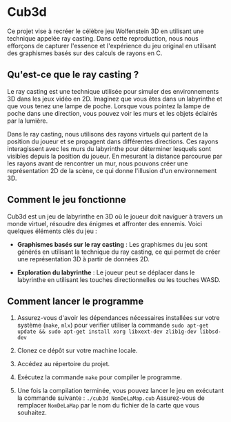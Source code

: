 # Cub3d

Ce projet vise à recréer le célèbre jeu Wolfenstein 3D en utilisant une technique appelée ray casting. Dans cette reproduction, nous nous efforçons de capturer l'essence et l'expérience du jeu original en utilisant des graphismes basés sur des calculs de rayons en C.

## Qu'est-ce que le ray casting ?

Le ray casting est une technique utilisée pour simuler des environnements 3D dans les jeux vidéo en 2D. Imaginez que vous êtes dans un labyrinthe et que vous tenez une lampe de poche. Lorsque vous pointez la lampe de poche dans une direction, vous pouvez voir les murs et les objets éclairés par la lumière.

Dans le ray casting, nous utilisons des rayons virtuels qui partent de la position du joueur et se propagent dans différentes directions. Ces rayons interagissent avec les murs du labyrinthe pour déterminer lesquels sont visibles depuis la position du joueur. En mesurant la distance parcourue par les rayons avant de rencontrer un mur, nous pouvons créer une représentation 2D de la scène, ce qui donne l'illusion d'un environnement 3D.

## Comment le jeu fonctionne

Cub3d est un jeu de labyrinthe en 3D où le joueur doit naviguer à travers un monde virtuel, résoudre des énigmes et affronter des ennemis. Voici quelques éléments clés du jeu :

- **Graphismes basés sur le ray casting** : Les graphismes du jeu sont générés en utilisant la technique du ray casting, ce qui permet de créer une représentation 3D à partir de données 2D.

- **Exploration du labyrinthe** : Le joueur peut se déplacer dans le labyrinthe en utilisant les touches directionnelles ou les touches WASD.

## Comment lancer le programme

1. Assurez-vous d'avoir les dépendances nécessaires installées sur votre système (`make`, `mlx`)
pour verifier utiliser la commande  `sudo apt-get update && sudo apt-get install xorg libxext-dev zlib1g-dev libbsd-dev`

3. Clonez ce dépôt sur votre machine locale.

4. Accédez au répertoire du projet.

5. Exécutez la commande `make` pour compiler le programme.

6. Une fois la compilation terminée, vous pouvez lancer le jeu en exécutant la commande suivante : `./cub3d NomDeLaMap.cub` 
Assurez-vous de remplacer `NomDeLaMap` par le nom du fichier de la carte que vous souhaitez.

